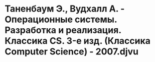 # Таненбаум Э., Вудхалл А. - Операционные системы. Разработка и реализация. Классика CS. 3-е изд. (Классика Computer Science) - 2007.djvu
